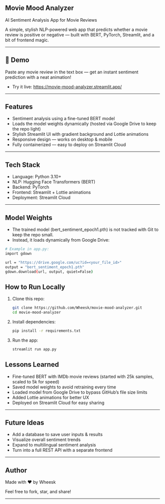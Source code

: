 ## Movie Mood Analyzer
AI Sentiment Analysis App for Movie Reviews

A simple, stylish NLP-powered web app that predicts whether a movie review is positive or negative — built with BERT, PyTorch, Streamlit, and a bit of frontend magic.

--- 

## 🚀 Demo
Paste any movie review in the text box — get an instant sentiment prediction with a neat animation!

- Try it live: https://movie-mood-analyzer.streamlit.app/

---

## Features

- Sentiment analysis using a fine-tuned BERT model
- Loads the model weights dynamically (hosted via Google Drive to keep the repo light)
- Stylish Streamlit UI with gradient background and Lottie animations
- Responsive design — works on desktop & mobile
- Fully containerized — easy to deploy on Streamlit Cloud

---

## Tech Stack
- Language: Python 3.10+
- NLP:  Hugging Face Transformers (BERT)
- Backend: PyTorch
- Frontend: Streamlit + Lottie animations
- Deployment: Streamlit Cloud

---

## Model Weights
- The trained model (bert_sentiment_epoch1.pth) is not tracked with Git to keep the repo small.
- Instead, it loads dynamically from Google Drive:
```bash
# Example in app.py:
import gdown

url = "https://drive.google.com/uc?id=<your_file_id>"
output = "bert_sentiment_epoch1.pth"
gdown.download(url, output, quiet=False)
```
##  How to Run Locally
1. Clone this repo:
   ```bash
   git clone https://github.com/Wheesk/movie-mood-analyzer.git
   cd movie-mood-analyzer
   ```
2. Install dependencies:
   ```bash
   pip install -r requirements.txt
   ```
3. Run the app:
   ```bash
   streamlit run app.py
   ```

## Lessons Learned
- Fine-tuned BERT with IMDb movie reviews (started with 25k samples, scaled to 5k for speed)
- Saved model weights to avoid retraining every time
- Loaded model from Google Drive to bypass GitHub’s file size limits
- Added Lottie animations for better UX
- Deployed on Streamlit Cloud for easy sharing

---

## Future Ideas
- Add a database to save user inputs & results
- Visualize overall sentiment trends
- Expand to multilingual sentiment analysis
- Turn into a full REST API with a separate frontend

---

## Author
Made with ❤️ by Wheesk



Feel free to fork, star, and share! 
      
---
